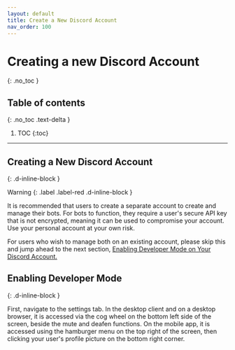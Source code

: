 ```yaml
---
layout: default
title: Create a New Discord Account
nav_order: 100
---
```


# Creating a new Discord Account
{: .no_toc }

## Table of contents
{: .no_toc .text-delta }

1. TOC
{:toc}

---

## Creating a New Discord Account
{: .d-inline-block }
<br/>


Warning
{: .label .label-red .d-inline-block }

It is recommended that users to create a separate account to create and manage their bots. For bots to function, they require a user's secure API key that is not encrypted, meaning it can be used to compromise your account. Use your personal account at your own risk.

For users who wish to manage both on an existing account, please skip this and jump ahead to the next section, [Enabling Developer Mode on Your Discord Account.](https://23o4i7.github.io/Sean-Sejin-Docs/docs/createDiscordAccount/#enabling-developer-mode)

## Enabling Developer Mode
{: .d-inline-block }

First, navigate to the settings tab. In the desktop client and on a desktop browser, it is accessed via the cog wheel on the bottom left side of the screen, beside the mute and deafen functions. On the mobile app, it is accessed using the hamburger menu on the top right of the screen, then clicking your user's profile picture on the bottom right corner.
